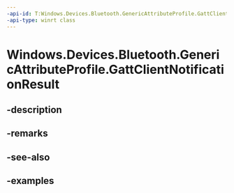 ```yaml
---
-api-id: T:Windows.Devices.Bluetooth.GenericAttributeProfile.GattClientNotificationResult
-api-type: winrt class
---
```


<!-- Class syntax.
public class GattClientNotificationResult 
-->

# Windows.Devices.Bluetooth.GenericAttributeProfile.GattClientNotificationResult

## -description

## -remarks

## -see-also

## -examples

